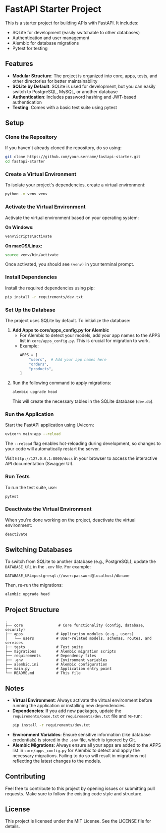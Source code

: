 # FastAPI Starter Project

This is a starter project for building APIs with FastAPI. It includes:

- SQLite for development (easily switchable to other databases)
- Authentication and user management
- Alembic for database migrations
- Pytest for testing

## Features

- **Modular Structure**: The project is organized into core, apps, tests, and other directories for better maintainability
- **SQLite by Default**: SQLite is used for development, but you can easily switch to PostgreSQL, MySQL, or another database
- **Authentication**: Includes password hashing and JWT-based authentication
- **Testing**: Comes with a basic test suite using pytest

## Setup

### Clone the Repository

If you haven't already cloned the repository, do so using:

```bash
git clone https://github.com/yourusername/fastapi-starter.git
cd fastapi-starter
```

### Create a Virtual Environment

To isolate your project's dependencies, create a virtual environment:

```bash
python -m venv venv
```

### Activate the Virtual Environment

Activate the virtual environment based on your operating system:

**On Windows:**

```bash
venv\Scripts\activate
```

**On macOS/Linux:**

```bash
source venv/bin/activate
```

Once activated, you should see `(venv)` in your terminal prompt.

### Install Dependencies

Install the required dependencies using pip:

```bash
pip install -r requirements/dev.txt
```

### Set Up the Database

The project uses SQLite by default. To initialize the database:

1. **Add Apps to core/apps_config.py for Alembic**
   - For Alembic to detect your models, add your app names to the APPS list in `core/apps_config.py`. This is crucial for migration to work.
   - Example:
     ```python
     APPS = [
         "users",  # Add your app names here
         "orders",
         "products",
     ]
     ```
2. Run the following command to apply migrations:
   ```bash
   alembic upgrade head
   ```
   This will create the necessary tables in the SQLite database (`dev.db`).

### Run the Application

Start the FastAPI application using Uvicorn:

```bash
uvicorn main:app --reload
```

The `--reload` flag enables hot-reloading during development, so changes to your code will automatically restart the server.

Visit `http://127.0.0.1:8000/docs` in your browser to access the interactive API documentation (Swagger UI).

### Run Tests

To run the test suite, use:

```bash
pytest
```

### Deactivate the Virtual Environment

When you're done working on the project, deactivate the virtual environment:

```bash
deactivate
```

## Switching Databases

To switch from SQLite to another database (e.g., PostgreSQL), update the `DATABASE_URL` in the `.env` file. For example:

```
DATABASE_URL=postgresql://user:password@localhost/dbname
```

Then, re-run the migrations:

```bash
alembic upgrade head
```

## Project Structure

```
.
├── core                # Core functionality (config, database, security)
├── apps               # Application modules (e.g., users)
│   └── users          # User-related models, schemas, routes, and services
├── tests              # Test suite
├── migrations         # Alembic migration scripts
├── requirements       # Dependency files
├── .env               # Environment variables
├── alembic.ini        # Alembic configuration
├── main.py            # Application entry point
└── README.md          # This file
```

## Notes

- **Virtual Environment**: Always activate the virtual environment before running the application or installing new dependencies.
- **Dependencies**: If you add new packages, update the `requirements/base.txt` or `requirements/dev.txt` file and re-run:
  ```bash
  pip install -r requirements/dev.txt
  ```
- **Environment Variables**: Ensure sensitive information (like database credentials) is stored in the `.env` file, which is ignored by Git.
- **Alembic Migrations**: Always ensure all your apps are added to the APPS list in `core/apps_config.py` for Alembic to detect and apply the necessary migrations. Failing to do so will result in migrations not reflecting the latest changes to the models.

## Contributing

Feel free to contribute to this project by opening issues or submitting pull requests. Make sure to follow the existing code style and structure.

## License

This project is licensed under the MIT License. See the LICENSE file for details.
